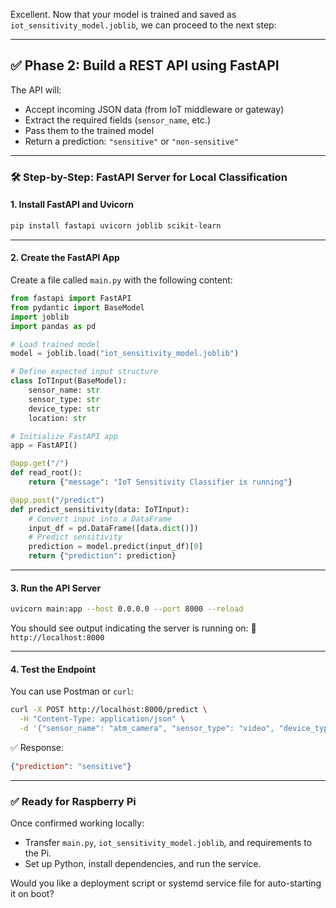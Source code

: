 Excellent. Now that your model is trained and saved as `iot_sensitivity_model.joblib`, we can proceed to the next step:

---

## ✅ **Phase 2: Build a REST API using FastAPI**

The API will:

* Accept incoming JSON data (from IoT middleware or gateway)
* Extract the required fields (`sensor_name`, etc.)
* Pass them to the trained model
* Return a prediction: `"sensitive"` or `"non-sensitive"`

---

### 🛠️ Step-by-Step: FastAPI Server for Local Classification

#### **1. Install FastAPI and Uvicorn**

```bash
pip install fastapi uvicorn joblib scikit-learn
```

---

#### **2. Create the FastAPI App**

Create a file called `main.py` with the following content:

```python
from fastapi import FastAPI
from pydantic import BaseModel
import joblib
import pandas as pd

# Load trained model
model = joblib.load("iot_sensitivity_model.joblib")

# Define expected input structure
class IoTInput(BaseModel):
    sensor_name: str
    sensor_type: str
    device_type: str
    location: str

# Initialize FastAPI app
app = FastAPI()

@app.get("/")
def read_root():
    return {"message": "IoT Sensitivity Classifier is running"}

@app.post("/predict")
def predict_sensitivity(data: IoTInput):
    # Convert input into a DataFrame
    input_df = pd.DataFrame([data.dict()])
    # Predict sensitivity
    prediction = model.predict(input_df)[0]
    return {"prediction": prediction}
```

---

#### **3. Run the API Server**

```bash
uvicorn main:app --host 0.0.0.0 --port 8000 --reload
```

You should see output indicating the server is running on:
📍 `http://localhost:8000`

---

#### **4. Test the Endpoint**

You can use Postman or `curl`:

```bash
curl -X POST http://localhost:8000/predict \
  -H "Content-Type: application/json" \
  -d '{"sensor_name": "atm_camera", "sensor_type": "video", "device_type": "video_sensor", "location": "ATM"}'
```

✅ Response:

```json
{"prediction": "sensitive"}
```

---

### ✅ Ready for Raspberry Pi

Once confirmed working locally:

* Transfer `main.py`, `iot_sensitivity_model.joblib`, and requirements to the Pi.
* Set up Python, install dependencies, and run the service.

Would you like a deployment script or systemd service file for auto-starting it on boot?

